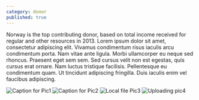 ```yaml
---
category: donor
published: true
---
```


Norway is the top contributing donor, based on total income received for regular and other resources in 2013. Lorem ipsum dolor sit amet, consectetur adipiscing elit. Vivamus condimentum risus iaculis arcu condimentum porta. Nam vitae ante ligula. Morbi ullamcorper eu neque sed rhoncus. Praesent eget sem sem. Sed cursus velit non est egestas, quis cursus erat ornare. Nam luctus tristique facilisis. Pellentesque eu condimentum quam. Ut tincidunt adipiscing fringilla. Duis iaculis enim vel faucibus adipiscing.

![Caption for Pic1](http://farm3.staticflickr.com/2521/4080560617_f220de276d_z.jpg)
![Caption for Pic2](http://farm6.staticflickr.com/5204/5250348658_9dd136efa0_z.jpg)
![Local file Pic3]({{site.baseurl}}/media/test-local-img.jpg)
![Uploading pic4]({{site.baseurl}}/media/hallysdelilondon4.jpg)